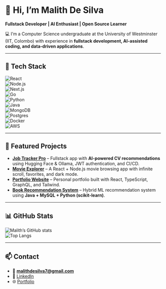 # 👋 Hi, I’m Malith De Silva  

**Fullstack Developer | AI Enthusiast | Open Source Learner**  

💻 I’m a Computer Science undergraduate at the University of Westminster (IIT, Colombo) with experience in **fullstack development, AI-assisted coding, and data-driven applications**.  

---

## 🔧 Tech Stack  
![React](https://img.shields.io/badge/-React-61DAFB?logo=react&logoColor=black)  
![Node.js](https://img.shields.io/badge/-Node.js-339933?logo=node.js&logoColor=white)  
![Next.js](https://img.shields.io/badge/-Next.js-000000?logo=next.js&logoColor=white)  
![Go](https://img.shields.io/badge/-Go-00ADD8?logo=go&logoColor=white)  
![Python](https://img.shields.io/badge/-Python-3776AB?logo=python&logoColor=white)  
![Java](https://img.shields.io/badge/-Java-007396?logo=java&logoColor=white)  
![MongoDB](https://img.shields.io/badge/-MongoDB-47A248?logo=mongodb&logoColor=white)  
![Postgres](https://img.shields.io/badge/-PostgreSQL-336791?logo=postgresql&logoColor=white)  
![Docker](https://img.shields.io/badge/-Docker-2496ED?logo=docker&logoColor=white)  
![AWS](https://img.shields.io/badge/-AWS-232F3E?logo=amazon-aws&logoColor=white)  

---

## 🚀 Featured Projects  

- **[Job Tracker Pro](https://github.com/Yasindu007/)** – Fullstack app with **AI-powered CV recommendations** using Hugging Face & Ollama, JWT authentication, and CI/CD.  
- **[Movie Explorer](https://github.com/Yasindu007/)** – A React + Node.js movie browsing app with infinite scroll, favorites, and dark mode.  
- **[Portfolio Website](https://malith.is-a.dev)** – Personal portfolio built with React, TypeScript, GraphQL, and Tailwind.  
- **[Book Recommendation System](https://github.com/Yasindu007/)** – Hybrid ML recommendation system using **Java + MySQL + Python (scikit-learn)**.  

---

## 📊 GitHub Stats  

![Malith’s GitHub stats](https://github-readme-stats.vercel.app/api?username=Yasindu007&show_icons=true&theme=radical)  
![Top Langs](https://github-readme-stats.vercel.app/api/top-langs/?username=Yasindu007&layout=compact&theme=radical)  

---

## 📫 Contact  
- 📧 **malithdesilva7@gmail.com**  
- 🔗 [LinkedIn](https://www.linkedin.com/in/yasindu-desilva/)  
- 🌐 [Portfolio](https://malith.is-a.dev)  
